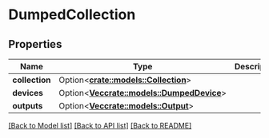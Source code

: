 # DumpedCollection

## Properties

Name | Type | Description | Notes
------------ | ------------- | ------------- | -------------
**collection** | Option<[**crate::models::Collection**](Collection.md)> |  | [optional]
**devices** | Option<[**Vec<crate::models::DumpedDevice>**](DumpedDevice.md)> |  | [optional]
**outputs** | Option<[**Vec<crate::models::Output>**](Output.md)> |  | [optional]

[[Back to Model list]](../README.md#documentation-for-models) [[Back to API list]](../README.md#documentation-for-api-endpoints) [[Back to README]](../README.md)


